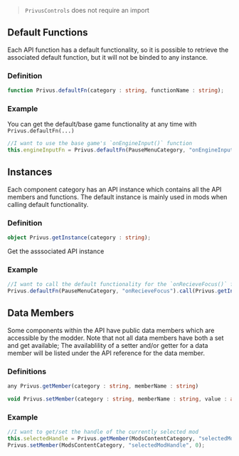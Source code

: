 > `PrivusControls` does not require an import

## Default Functions
Each API function has a default functionality, so it is possible to retrieve the associated default function, but it will not be binded to any instance.

### Definition
```ts
function Privus.defaultFn(category : string, functionName : string);
```

### Example
You can get the default/base game functionality at any time with `Privus.defaultFn(...)`
```js
//I want to use the base game's `onEngineInput()` function
this.engineInputFn = Privus.defaultFn(PauseMenuCategory, "onEngineInput");
```

## Instances
Each component category has an API instance which contains all the API members and functions. The default instance is mainly used in mods when calling default functionality.

### Definition
```ts
object Privus.getInstance(category : string);
```
Get the asssociated API instance

### Example
```js
//I want to call the default functionality for the `onRecieveFocus()` function
Privus.defaultFn(PauseMenuCategory, "onRecieveFocus").call(Privus.getInstance(PauseMenuCategory));
```

## Data Members
Some components within the API have public data members which are accessible by the modder. Note that not all data members have both a set and get available; The availablility of a setter and/or getter for a data member will be listed under the API reference for the data member.

### Definitions
```ts
any Privus.getMember(category : string, memberName : string)
```
```ts
void Privus.setMember(category : string, memberName : string, value : any)
```

### Example
```js
//I want to get/set the handle of the currently selected mod
this.selectedHandle = Privus.getMember(ModsContentCategory, "selectedModHandle");
Privus.setMember(ModsContentCategory, "selectedModHandle", 0);
```
